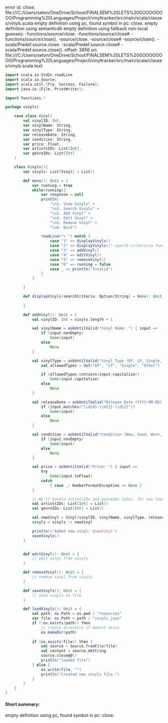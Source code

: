 error id: close.
file:///C:/Users/seton/OneDrive/School/FINALSEM%20LETS%20GOOOOOOOO/Programming%20Languages/Project/vinyltracker/src/main/scala/classes/vinyls.scala
empty definition using pc, found symbol in pc: close.
empty definition using semanticdb
empty definition using fallback
non-local guesses:
	 -functions/source/close.
	 -functions/source/close#
	 -functions/source/close().
	 -source/close.
	 -source/close#
	 -source/close().
	 -scala/Predef.source.close.
	 -scala/Predef.source.close#
	 -scala/Predef.source.close().
offset: 3856
uri: file:///C:/Users/seton/OneDrive/School/FINALSEM%20LETS%20GOOOOOOOO/Programming%20Languages/Project/vinyltracker/src/main/scala/classes/vinyls.scala
text:
```scala
import scala.io.StdIn.readLine
import scala.io.Source;
import scala.util.{Try, Success, Failure};
import java.io.{File, PrintWriter};

import functions.*

package vinyls{

    case class Vinyl(
        val vinylID: Int,
        var vinylName: String,
        var vinylType: String,
        var releaseDate: String,
        var condition: String,
        var price: Float,
        var artistsIDs: List[Int],
        var genreIDs: List[Int]
    )

    class Vinyls(){
        var vinyls: List[Vinyl] = List()

        def menu(): Unit = {
            var running = true
            while(running){
                var response = null
                println(
                    "\n1. View Vinyls" +
                    "\n2. Search Vinyls" +
                    "\n3. Add Vinyl" +
                    "\n4. Edit Vinyl" +
                    "\n5. Remove Vinyl" +
                    "\n6. Back")

                readLine("> ") match {
                    case "1" => displayVinyls()
                    case "2" => displayVinyls(/* search criteriria functionality*/ )
                    case "3" => addVinyl()
                    case "4" => editVinyl()
                    case "5" => removeVinyl()
                    case "6" => running = false
                    case _ => println("Invalid")
                }
            }

        }

        def displayVinyls(searchCriteria: Option[String] = None): Unit = {
            
        }

        def addVinyl(): Unit = {
            val vinylID: Int = vinyls.length + 1

            val vinylName = askUntilValid("Vinyl Name: ") { input =>
                if (input.nonEmpty) 
                    Some(input) 
                else 
                    None
            }

            val vinylType = askUntilValid("Vinyl Type (EP, LP, Single, other): ") { input =>
                val allowedTypes = Set("EP", "LP", "Single", "Other")

                if (allowedTypes.contains(input.capitalize)) 
                    Some(input.capitalize) 
                else 
                    None
            }

            val releaseDate = askUntilValid("Release Date (YYYY-MM-DD): ") { input =>
                if (input.matches("\\d{4}-\\d{2}-\\d{2}")) 
                    Some(input) 
                else 
                    None
            }

            val condition = askUntilValid("Condition (New, Good, Worn, etc.): ") { input =>
                if (input.nonEmpty) 
                    Some(input) 
                else 
                    None
            }

            val price = askUntilValid("Price: ") { input =>
                try 
                    Some(input.toFloat) 
                catch 
                    { case _: NumberFormatException => None }
            }

            // We'll handle artistsIDs and genreIDs later, for now leave empty
            val artistsIDs: List[Int] = List()
            val genreIDs: List[Int] = List()

            val newVinyl = Vinyl(vinylID, vinylName, vinylType, releaseDate, condition, price, artistsIDs, genreIDs)
            vinyls = vinyls :+ newVinyl

            println(s"Added new vinyl: $newVinyl")
            saveVinyls()
        }


        def editVinyl(): Unit = {
            // edit vinyl from vinyls
        }

        def removeVinyl(): Unit = {
            // remove vinyl from vinyls
        }

        def saveVinyls(): Unit = {
            // save vinyls to file
        }

        def loadVinyls(): Unit = {
            val path: os.Path = os.pwd / "resources"
            var file: os.Path = path / "vinyls.json"
            if (!os.exists(path)) then
                // create directory if doesnt exist
                os.makeDir(path)
            
            if (os.exists(file)) then {
                val source = Source.fromFile(file)
                val content = source.mkString
                source.close@@()
                println("loaded file")
            } else {
                os.write(file, "")
                println("Created new vinyls file.")
            }
        }
    }
}
```


#### Short summary: 

empty definition using pc, found symbol in pc: close.